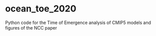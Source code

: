 # ocean_toe_2020

Python code for the Time of Emergence analysis of CMIP5 models and figures of the NCC paper
